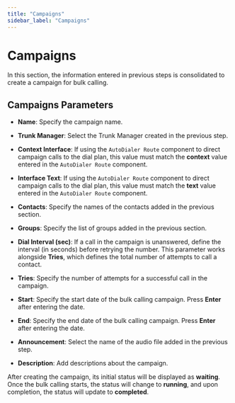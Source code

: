 ```yaml
---
title: "Campaigns"
sidebar_label: "Campaigns"
---
```


# Campaigns

In this section, the information entered in previous steps is consolidated to create a campaign for bulk calling.

## Campaigns Parameters

- **Name**: Specify the campaign name.

- **Trunk Manager**: Select the Trunk Manager created in the previous step.

- **Context Interface**: If using the `AutoDialer Route` component to direct campaign calls to the dial plan, this value must match the **context** value entered in the `AutoDialer Route` component.

- **Interface Text**: If using the `AutoDialer Route` component to direct campaign calls to the dial plan, this value must match the **text** value entered in the `AutoDialer Route` component.

- **Contacts**: Specify the names of the contacts added in the previous section.

- **Groups**: Specify the list of groups added in the previous section.

- **Dial Interval (sec)**: If a call in the campaign is unanswered, define the interval (in seconds) before retrying the number. This parameter works alongside **Tries**, which defines the total number of attempts to call a contact.

- **Tries**: Specify the number of attempts for a successful call in the campaign.

- **Start**: Specify the start date of the bulk calling campaign. Press **Enter** after entering the date.

- **End**: Specify the end date of the bulk calling campaign. Press **Enter** after entering the date.

- **Announcement**: Select the name of the audio file added in the previous step.

- **Description**: Add descriptions about the campaign.

After creating the campaign, its initial status will be displayed as **waiting**. Once the bulk calling starts, the status will change to **running**, and upon completion, the status will update to **completed**.
